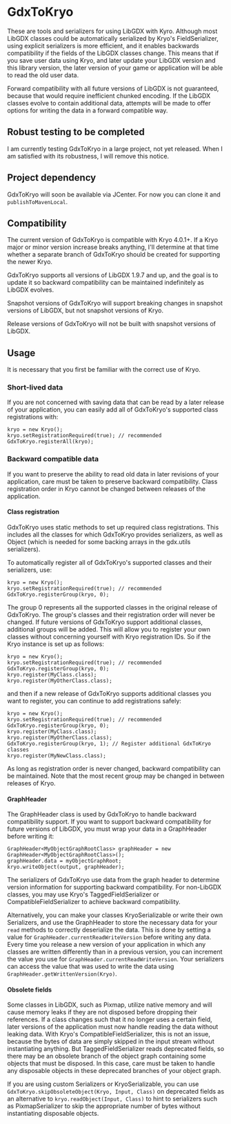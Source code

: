 # GdxToKryo

These are tools and serializers for using LibGDX with Kyro. Although most LibGDX classes could be automatically serialized by Kryo's FieldSerializer, using explicit serializers is more efficient, and it enables backwards compatibility if the fields of the LibGDX classes change. This means that if you save user data using Kryo, and later update your LibGDX version and this library version, the later version of your game or application will be able to read the old user data.

Forward compatibility with all future versions of LibGDX is not guaranteed, because that would require inefficient chunked encoding. If the LibGDX classes evolve to contain additional data, attempts will be made to offer options for writing the data in a forward compatible way.

## Robust testing to be completed

I am currently testing GdxToKryo in a large project, not yet released. When I am satisfied with its robustness, I will remove this notice. 

## Project dependency

GdxToKryo will soon be available via JCenter. For now you can clone it and `publishToMavenLocal`.

## Compatibility

The current version of GdxToKryo is compatible with Kryo 4.0.1+. If a Kryo major or minor version increase breaks anything, I'll determine at that time whether a separate branch of GdxToKryo should be created for supporting the newer Kryo.

GdxToKryo supports all versions of LibGDX 1.9.7 and up, and the goal is to update it so backward compatibility can be maintained indefinitely as LibGDX evolves.

Snapshot versions of GdxToKryo will support breaking changes in snapshot versions of LibGDX, but not snapshot versions of Kryo.

Release versions of GdxToKryo will not be built with snapshot versions of LibGDX.

## Usage

It is necessary that you first be familiar with the correct use of Kryo.

### Short-lived data

If you are not concerned with saving data that can be read by a later release of your application, you can easily add all of GdxToKryo's supported class registrations with:

    kryo = new Kryo();
    kryo.setRegistrationRequired(true); // recommended
    GdxToKryo.registerAll(kryo);
    
### Backward compatible data

If you want to preserve the ability to read old data in later revisions of your application, care must be taken to preserve backward compatibility. Class registration order in Kryo cannot be changed between releases of the application.

#### Class registration

GdxToKryo uses static methods to set up required class registrations. This includes all the classes for which GdxToKryo provides serializers, as well as Object (which is needed for some backing arrays in the gdx.utils serializers).

To automatically register all of GdxToKryo's supported classes and their serializers, use:

    kryo = new Kryo();
    kryo.setRegistrationRequired(true); // recommended
    GdxToKryo.registerGroup(kryo, 0);

The group 0 represents all the supported classes in the original release of GdxToKryo. The group's classes and their registration order will never be changed. If future versions of GdxToKryo support additional classes, additional groups will be added. This will allow you to register your own classes without concerning yourself with Kryo registration IDs. So if the Kryo instance is set up as follows:

    kryo = new Kryo();
    kryo.setRegistrationRequired(true); // recommended
    GdxToKryo.registerGroup(kryo, 0);
    kryo.register(MyClass.class);
    kryo.register(MyOtherClass.class);
    
and then if a new release of GdxToKryo supports additional classes you want to register, you can continue to add registrations safely:

    kryo = new Kryo();
    kryo.setRegistrationRequired(true); // recommended
    GdxToKryo.registerGroup(kryo, 0);
    kryo.register(MyClass.class);
    kryo.register(MyOtherClass.class);
    GdxToKryo.registerGroup(kryo, 1); // Register additional GdxToKryo classes
    kryo.register(MyNewClass.class);
    
As long as registration order is never changed, backward compatibility can be maintained. Note that the most recent group may be changed in between releases of Kryo.

#### GraphHeader

The GraphHeader class is used by GdxToKryo to handle backward compatibility support. If you want to support backward compatibility for future versions of LibGDX, you must wrap your data in a GraphHeader before writing it:

    GraphHeader<MyObjectGraphRootClass> graphHeader = new GraphHeader<MyObjectGraphRootClass>();
    graphHeader.data = myObjectGraphRoot;
    kryo.writeObject(output, graphHeader);
    
The serializers of GdxToKryo use data from the graph header to determine version information for supporting backward compatibility. For non-LibGDX classes, you may use Kryo's TaggedFieldSerializer or CompatibleFieldSerializer to achieve backward compatibility. 

Alternatively, you can make your classes KryoSerializable or write their own Serializers, and use the GraphHeader to store the necessary data for your `read` methods to correctly deserialize the data. This is done by setting a value for `GraphHeader.currentReadWriteVersion` before writing any data. Every time you release a new version of your application in which any classes are written differently than in a previous version, you can increment the value you use for `GraphHeader.currentReadWriteVersion`. Your serializers can access the value that was used to write the data using `GraphHeader.getWrittenVersion(Kryo)`.

#### Obsolete fields

Some classes in LibGDX, such as Pixmap, utilize native memory and will cause memory leaks if they are not disposed before dropping their references. If a class changes such that it no longer uses a certain field, later versions of the application must now handle reading the data without leaking data. With Kryo's CompatibleFieldSerializer, this is not an issue, because the bytes of data are simply skipped in the input stream without instantiating anything. But TaggedFieldSerializer reads deprecated fields, so there may be an obsolete branch of the object graph containing some objects that must be disposed. In this case, care must be taken to handle any disposable objects in these deprecated branches of your object graph.

If you are using custom Serializers or KryoSerializable, you can use `GdxToKryo.skipObsoleteObject(Kryo, Input, Class)` on deprecated fields as an alternative to `kryo.readObject(Input, Class)` to hint to serializers such as PixmapSerializer to skip the appropriate number of bytes without instantiating disposable objects.


